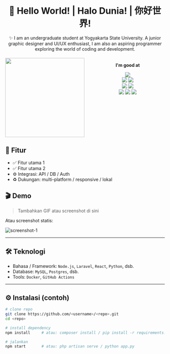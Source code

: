 <h1 align="center"> 🚀 Hello World!  |  Halo Dunia!  |  你好世界! </h1>

<div align="center" style="margin-bottom: 20px;">
✨ I am an undergraduate student at Yogyakarta State University. A junior graphic designer and UI/UX enthusiast, I am also an aspiring programmer exploring the world of coding and development.
</div>

<div style="display: flex; justify-content: center; gap: 20px; max-width: 900px; margin: auto;">
  <div style="flex: 1; text-align: center;">
    <img src="https://media1.tenor.com/m/zlJUfpdLkrIAAAAC/neuvillette-genshin-impact.gif" width="250"/>
  </div>
  <div style="flex: 1; text-align: center;">
    <p><b>I'm good at</b></p>
    <img src="https://img.shields.io/badge/Figma-F24E1E?style=for-the-badge&logo=figma&logoColor=white"/><br/>
    <img src="https://img.shields.io/badge/HTML5-E34F26?style=for-the-badge&logo=html5&logoColor=white"/>
    <img src="https://img.shields.io/badge/CSS3-1572B6?style=for-the-badge&logo=css3&logoColor=white"/><br/>
    <img src="https://img.shields.io/badge/JavaScript-F7DF1E?style=for-the-badge&logo=javascript&logoColor=black"/>
    <img src="https://img.shields.io/badge/PHP-777BB4?style=for-the-badge&logo=php&logoColor=white"/><br/>
    <img src="https://img.shields.io/badge/Python-3776AB?style=for-the-badge&logo=python&logoColor=white"/>
    <img src="https://img.shields.io/badge/Go-00ADD8?style=for-the-badge&logo=go&logoColor=white"/>
    <img src="https://img.shields.io/badge/Java-007396?style=for-the-badge&logo=java&logoColor=white"/>
  </div>
</div>









## 🧩 Fitur
- ✅ Fitur utama 1
- ✅ Fitur utama 2
- ⚙️ Integrasi: API / DB / Auth
- ♻️ Dukungan: multi-platform / responsive / lokal


## 🎬 Demo
> Tambahkan GIF atau screenshot di sini



Atau screenshot statis:

![screenshot-1](https://raw.githubusercontent.com/<username>/<repo>/main/docs/screenshot-1.png)

---

## 🛠 Teknologi
- Bahasa / Framework: `Node.js`, `Laravel`, `React`, `Python`, dsb.
- Database: `MySQL`, `Postgres`, dsb.
- Tools: `Docker`, `GitHub Actions`

---

## ⚙️ Instalasi (contoh)
```bash
# clone repo
git clone https://github.com/<username>/<repo>.git
cd <repo>

# install dependency
npm install     # atau: composer install / pip install -r requirements.txt

# jalankan
npm start       # atau: php artisan serve / python app.py
